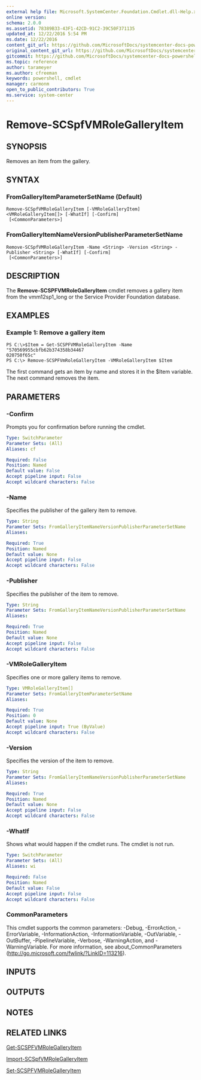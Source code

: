 ```yaml
---
external help file: Microsoft.SystemCenter.Foundation.Cmdlet.dll-Help.xml
online version: 
schema: 2.0.0
ms.assetid: 78389B33-43F1-42CD-91C2-39C50F371135
updated_at: 12/22/2016 5:54 PM
ms.date: 12/22/2016
content_git_url: https://github.com/MicrosoftDocs/systemcenter-docs-powershell/blob/master/systemcenter-cmdlets/SystemCenter2016/ServiceProviderFoundation/vlatest/Remove-SCSPFVMRoleGalleryItem.md
original_content_git_url: https://github.com/MicrosoftDocs/systemcenter-docs-powershell/blob/master/systemcenter-cmdlets/SystemCenter2016/ServiceProviderFoundation/vlatest/Remove-SCSPFVMRoleGalleryItem.md
gitcommit: https://github.com/MicrosoftDocs/systemcenter-docs-powershell/blob/17c3a51bd892aad46c731d9f381f0704b4815004/systemcenter-cmdlets/SystemCenter2016/ServiceProviderFoundation/vlatest/Remove-SCSPFVMRoleGalleryItem.md
ms.topic: reference
author: tarameyer
ms.author: cfreeman
keywords: powershell, cmdlet
manager: carmonm
open_to_public_contributors: True
ms.service: system-center
---
```


# Remove-SCSpfVMRoleGalleryItem

## SYNOPSIS
Removes an item from the gallery.

## SYNTAX

### FromGalleryItemParameterSetName (Default)
```
Remove-SCSpfVMRoleGalleryItem [-VMRoleGalleryItem] <VMRoleGalleryItem[]> [-WhatIf] [-Confirm]
 [<CommonParameters>]
```

### FromGalleryItemNameVersionPublisherParameterSetName
```
Remove-SCSpfVMRoleGalleryItem -Name <String> -Version <String> -Publisher <String> [-WhatIf] [-Confirm]
 [<CommonParameters>]
```

## DESCRIPTION
The **Remove-SCSPFVMRoleGalleryItem** cmdlet removes a gallery item from the vmm12sp1_long or the Service Provider Foundation database.

## EXAMPLES

### Example 1: Remove a gallery item
```
PS C:\>$Item = Get-SCSPFVMRoleGalleryItem -Name "570569955cbfb62b374358b34467
020750f65c"
PS C:\> Remove-SCSPFVmRoleGalleryItem -VMRoleGalleryItem $Item
```

The first command gets an item by name and stores it in the $Item variable.
The next command removes the item.

## PARAMETERS

### -Confirm
Prompts you for confirmation before running the cmdlet.

```yaml
Type: SwitchParameter
Parameter Sets: (All)
Aliases: cf

Required: False
Position: Named
Default value: False
Accept pipeline input: False
Accept wildcard characters: False
```

### -Name
Specifies the publisher of the gallery item to remove.

```yaml
Type: String
Parameter Sets: FromGalleryItemNameVersionPublisherParameterSetName
Aliases: 

Required: True
Position: Named
Default value: None
Accept pipeline input: False
Accept wildcard characters: False
```

### -Publisher
Specifies the publisher of the item to remove.

```yaml
Type: String
Parameter Sets: FromGalleryItemNameVersionPublisherParameterSetName
Aliases: 

Required: True
Position: Named
Default value: None
Accept pipeline input: False
Accept wildcard characters: False
```

### -VMRoleGalleryItem
Specifies one or more gallery items to remove.

```yaml
Type: VMRoleGalleryItem[]
Parameter Sets: FromGalleryItemParameterSetName
Aliases: 

Required: True
Position: 0
Default value: None
Accept pipeline input: True (ByValue)
Accept wildcard characters: False
```

### -Version
Specifies the version of the item to remove.

```yaml
Type: String
Parameter Sets: FromGalleryItemNameVersionPublisherParameterSetName
Aliases: 

Required: True
Position: Named
Default value: None
Accept pipeline input: False
Accept wildcard characters: False
```

### -WhatIf
Shows what would happen if the cmdlet runs.
The cmdlet is not run.

```yaml
Type: SwitchParameter
Parameter Sets: (All)
Aliases: wi

Required: False
Position: Named
Default value: False
Accept pipeline input: False
Accept wildcard characters: False
```

### CommonParameters
This cmdlet supports the common parameters: -Debug, -ErrorAction, -ErrorVariable, -InformationAction, -InformationVariable, -OutVariable, -OutBuffer, -PipelineVariable, -Verbose, -WarningAction, and -WarningVariable. For more information, see about_CommonParameters (http://go.microsoft.com/fwlink/?LinkID=113216).

## INPUTS

## OUTPUTS

## NOTES

## RELATED LINKS

[Get-SCSPFVMRoleGalleryItem](xref:SystemCenter2016/ServiceProviderFoundation/vlatest/Get-SCSPFVMRoleGalleryItem.md)

[Import-SCSpfVMRoleGalleryItem](xref:SystemCenter2016/ServiceProviderFoundation/vlatest/Import-SCSpfVMRoleGalleryItem.md)

[Set-SCSPFVMRoleGalleryItem](xref:SystemCenter2016/ServiceProviderFoundation/vlatest/Set-SCSPFVMRoleGalleryItem.md)


